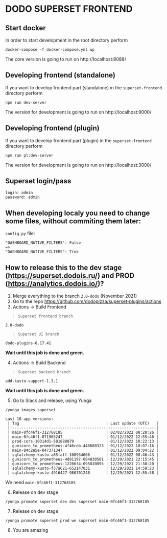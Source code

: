 # DODO SUPERSET FRONTEND

## Start docker
In order to start development in the root directory perform
```
docker-compose -f docker-compose.yml up
```

The core version is going to run on http://localhost:8088/

## Developing frontend (standalone)
If you want to develop frontend part (standalone) in the `superset-frontend` directory perform

```
npm run dev-server
```

The version for development is going to run on http://localhost:9000/

## Developing frontend (plugin)
If you want to develop frontend part (plugin) in the `superset-frontend` directory perform

```
npm run pl:dev-server
```
The version for development is going to run on http://localhost:3000/

## Superset login/pass

```
login: admin
password: admin

```

## When developing localy you need to change some files, without commiting them later:

`config.py` file:

```
"DASHBOARD_NATIVE_FILTERS": False
=>
"DASHBOARD_NATIVE_FILTERS": True
```

## How to release this to the dev stage (https://superset.dodois.ru/) and PROD (https://analytics.dodois.io/)?

1. Merge everything to the branch `2.0-dodo` (November 2021)
2. Go to the repo https://github.com/dodopizza/superset-plugins/actions
3. Actions -> Build Frontend

> `Superset frontend branch`
```
2.0-dodo
```

> `Superset UI branch`
```
dodo-plugins-0.17.41
```

**Wait until this job is done and green.**

4. Actions -> Build Backend
> `Superset backend branch`
```
add-kusto-support-1.3.1
```

**Wait until this job is done and green.**

5. Go to Slack and release, using Yunga

```
/yunga images superset
```

```
Last 10 app versions:
 | Tag                                      | Last update (UTC)   |
 |----------------------------------------------------------------|
 | main-0fc46f1-312768185                   | 02/02/2022 08:28:26 |
 | main-0fc46f1-871965247                   | 01/12/2022 12:55:46 |
 | prod-cors-10314d1-581888879              | 01/12/2022 10:22:13 |
 | gunicorn_to_prometheus-4f46ceb-448680323 | 01/12/2022 10:07:16 |
 | main-84c2e5e-047371347                   | 01/12/2022 09:04:22 |
 | sqlalchemy-kusto-a85faff-100934666       | 01/12/2022 08:46:43 |
 | gunicorn_to_prometheus-4d81197-084830501 | 12/29/2021 22:15:45 |
 | gunicorn_to_prometheus-1226634-095810095 | 12/29/2021 21:38:20 |
 | sqlalchemy-kusto-f37a621-652147031       | 12/29/2021 14:59:23 |
 | sqlalchemy-kusto-4916427-980701248       | 12/29/2021 12:55:38 |
```

We need `main-0fc46f1-312768185`

6. Release on dev stage

```
/yunga promote superset dev dev superset main-0fc46f1-312768185
```

7. Release on dev stage

```
/yunga promote superset prod we superset main-0fc46f1-312768185
```

8. You are amazing
